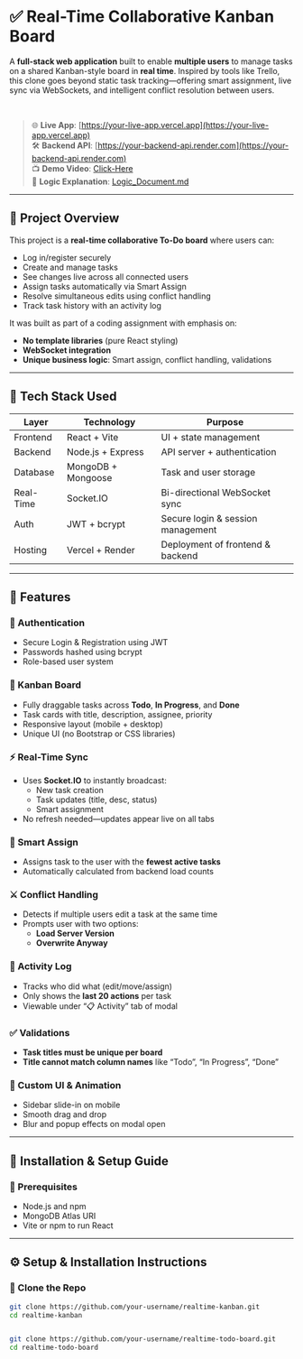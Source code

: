 # ✅ Real-Time Collaborative Kanban Board

A **full-stack web application** built to enable **multiple users** to manage tasks on a shared Kanban-style board in **real time**. Inspired by tools like Trello, this clone goes beyond static task tracking—offering smart assignment, live sync via WebSockets, and intelligent conflict resolution between users.

<br/>

> 🌐 **Live App**: [https://your-live-app.vercel.app](https://your-live-app.vercel.app)  
> 🛠️ **Backend API**: [https://your-backend-api.render.com](https://your-backend-api.render.com)  
> 📺 **Demo Video**: [Click-Here](https://drive.google.com/file/d/19KKG_Qb7HyxSwVtrgGpUsFLdrnCrIf7D/view?usp=sharing)  
> 📄 **Logic Explanation**: [Logic_Document.md](./Logic_Document.md)

---

## 📝 Project Overview

This project is a **real-time collaborative To-Do board** where users can:
- Log in/register securely
- Create and manage tasks
- See changes live across all connected users
- Assign tasks automatically via Smart Assign
- Resolve simultaneous edits using conflict handling
- Track task history with an activity log

It was built as part of a coding assignment with emphasis on:
- **No template libraries** (pure React styling)
- **WebSocket integration**
- **Unique business logic**: Smart assign, conflict handling, validations

---

## 🧰 Tech Stack Used

| Layer       | Technology           | Purpose                             |
|-------------|----------------------|-------------------------------------|
| Frontend    | React + Vite         | UI + state management               |
| Backend     | Node.js + Express    | API server + authentication         |
| Database    | MongoDB + Mongoose   | Task and user storage               |
| Real-Time   | Socket.IO            | Bi-directional WebSocket sync       |
| Auth        | JWT + bcrypt         | Secure login & session management   |
| Hosting     | Vercel + Render      | Deployment of frontend & backend    |

---

## 🚀 Features

### 👤 Authentication
- Secure Login & Registration using JWT
- Passwords hashed using bcrypt
- Role-based user system

### 🧠 Kanban Board
- Fully draggable tasks across **Todo**, **In Progress**, and **Done**
- Task cards with title, description, assignee, priority
- Responsive layout (mobile + desktop)
- Unique UI (no Bootstrap or CSS libraries)

### ⚡ Real-Time Sync
- Uses **Socket.IO** to instantly broadcast:
  - New task creation
  - Task updates (title, desc, status)
  - Smart assignment
- No refresh needed—updates appear live on all tabs

### 🧩 Smart Assign
- Assigns task to the user with the **fewest active tasks**
- Automatically calculated from backend load counts

### ⚔️ Conflict Handling
- Detects if multiple users edit a task at the same time
- Prompts user with two options:
  - **Load Server Version**
  - **Overwrite Anyway**

### 🧾 Activity Log
- Tracks who did what (edit/move/assign)
- Only shows the **last 20 actions** per task
- Viewable under “📋 Activity” tab of modal

### ✅ Validations
- **Task titles must be unique per board**
- **Title cannot match column names** like “Todo”, “In Progress”, “Done”

### 🎨 Custom UI & Animation
- Sidebar slide-in on mobile
- Smooth drag and drop
- Blur and popup effects on modal open

---

## 🧰 Installation & Setup Guide

### 🔧 Prerequisites
- Node.js and npm
- MongoDB Atlas URI
- Vite or npm to run React

---
## ⚙️ Setup & Installation Instructions

### 📂 Clone the Repo

```bash
git clone https://github.com/your-username/realtime-kanban.git
cd realtime-kanban


git clone https://github.com/your-username/realtime-todo-board.git
cd realtime-todo-board
